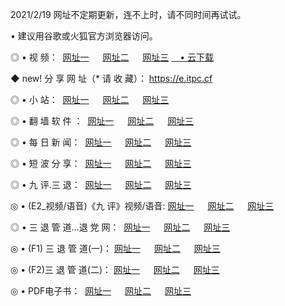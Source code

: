 <p>2021/2/19 网址不定期更新，连不上时，请不同时间再试试。
<p>• 建议用谷歌或火狐官方浏览器访问。
<p>◎ • 视 频： 
<a href="http://hwk.lexmarktr.com/" target="_blank">网址一</a> 　 
<a href="http://hpo.lexmarktr.com/" target="_blank">网址二</a> 　 
<a href="http://hpo.lexmarktr.com/b.html" target="_blank">网址三</a>
<a href="https://yadi.sk/d/d0sUeAOpal3njw" target="_blank">　• 云下载 </a></p>
<p>◆ new! 分 享 网 址（* 请 收 藏）： <a href="http://hvg.lexmarktr.com/a.html">https://e.itpc.cf</a></p>

<p>◎ • 小 站：  
<a href="http://hwk.lexmarktr.com/f.html" target="_blank">网址一</a> 　 
<a href="http://hpo.lexmarktr.com/h.html" target="_blank">网址二</a> 　 
<a href="http://hpo.lexmarktr.com/k/" target="_blank">网址三</a></p>
<p>◎ • 翻 墙 软 件 ：  
<a href="http://hwk.lexmarktr.com/ff/" target="_blank">网址一</a> 　 
<a href="http://hpo.lexmarktr.com/s/read/a1_nd.html" target="_blank">网址二</a> 　 
<a href="http://hpo.lexmarktr.com/ff/index.html" target="_blank">网址三</a></p>
<p>◎ • 每 日 新 闻：  
<a href="http://hwk.lexmarktr.com/day/" target="_blank">网址一</a> 　 
<a href="http://hpo.lexmarktr.com/day/" target="_blank">网址二</a> 　 
<a href="http://hpo.lexmarktr.com/day/index.html" target="_blank">网址三</a></p>
<p>◎ • 短 波 分 享：  
<a href="http://hwk.lexmarktr.com/h/" target="_blank">网址一</a> 　 
<a href="http://hpo.lexmarktr.com/h/" target="_blank">网址二</a> 　 
<a href="http://hpo.lexmarktr.com/h/index.html" target="_blank">网址三</a></p>
<p>◎ • 九 评.三 退：  
<a href="http://hwk.lexmarktr.com/t/" target="_blank">网址一</a> 　 
<a href="http://hpo.lexmarktr.com/v2/index.html" target="_blank">网址二</a> 　 
<a href="http://hpo.lexmarktr.com/tt/index.html" target="_blank">网址三</a> 　</p>
<p>◎ • (E2_视频/语音)《九 评》视频/语音: 
<a href="http://hpo.lexmarktr.com/7738.html" target="_blank">网址一</a> 　 
<a href="http://hpo.lexmarktr.com/7614.html" target="_blank">网址二</a> 　 
<a href="http://hpo.lexmarktr.com/7633.html" target="_blank">网址三</a></p>
<p>◎ • 三 退 管 道...退 党 网：  
<a href="http://hwk.lexmarktr.com/go/td1.html" target="_blank">网址一</a> 　 
<a href="http://hpo.lexmarktr.com/go/td2.html" target="_blank">网址二</a> 　 
<a href="http://hpo.lexmarktr.com/go/td3.html" target="_blank">网址三</a></p>
<p>◎ • (F1) 三 退 管 道(一)： 
<a href="http://hwk.lexmarktr.com/dd/" target="_blank">网址一</a> 　 
<a href="http://hpo.lexmarktr.com/s/read/a1_tdx.html" target="_blank">网址二</a> 　 
<a href="http://hpo.lexmarktr.com/dd/" target="_blank">网址三</a></p>
<p>◎ • (F2)三 退 管 道(二)： 
<a href="http://hpo.lexmarktr.com/d/" target="_blank">网址一</a> 　 
<a href="http://hwk.lexmarktr.com/d/index.html" target="_blank">网址二</a> 　 
<a href="http://hpo.lexmarktr.com/d/" target="_blank">网址三</a></p>
<p>◎ • PDF电子书：  
<a href="http://hwk.lexmarktr.com/p/" target="_blank">网址一</a> 　 
<a href="http://hpo.lexmarktr.com/p/index.html" target="_blank">网址二</a> 　 
<a href="http://hpo.lexmarktr.com/p/" target="_blank">网址三</a></p>
